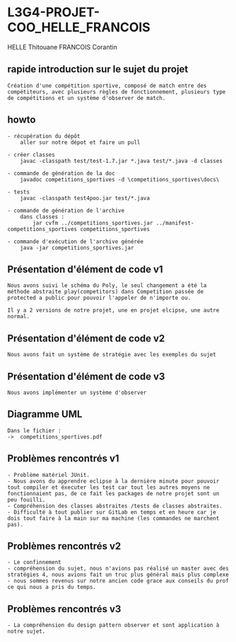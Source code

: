 # L3G4-PROJET-COO_HELLE_FRANCOIS
HELLE Thitouane
FRANCOIS Corantin

## rapide introduction sur le sujet du projet
    Création d'une compétition sportive, composé de match entre des compétiteurs, avec plusieurs règles de fonctionnement, plusieurs type de compétitions et un système d'observer de match.
    
## howto
    - récupération du dépôt
        aller sur notre dépot et faire un pull

    - créer classes    
        javac -classpath test/test-1.7.jar *.java test/*.java -d classes

    - commande de génération de la doc
    	javadoc competitions_sportives -d \competitions_sportives\docs\ 

    - tests 
    	javac -classpath test4poo.jar test/*.java

    - commande de génération de l'archive
        dans classes :
            jar cvfm ../competitions_sportives.jar ../manifest-competitions_sportives competitions_sportives

    - commande d'exécution de l'archive générée
        java -jar competitions_sportives.jar

## Présentation d'élément de code v1
    Nous avons suivi le schéma du Poly, le seul changement a été la méthode abstraite play(competitors) dans Competition passée de protected a public pour pouvoir l'appeler de n'importe ou.

    Il y a 2 versions de notre projet, une en projet elcipse, une autre normal.

## Présentation d'élément de code v2
    Nous avons fait un système de stratégie avec les exemples du sujet

## Présentation d'élément de code v3 
    Nous avons implémenter un système d'observer

## Diagramme UML
    Dans le fichier :
    ->  competitions_sportives.pdf

## Problèmes rencontrés v1
    - Problème matériel JUnit.
    - Nous avons du apprendre eclipse à la dernière minute pour pouvoir tout compiler et éxecuter les test car tout les autres moyens ne fonctionnaient pas, de ce fait les packages de notre projet sont un peu fouilli.
    - Compréhension des classes abstraites /tests de classes abstraites.
    - Difficulté à tout publier sur GitLab en temps et en heure car je dois tout faire à la main sur ma machine (les commandes ne marchent pas).

## Problèmes rencontrés v2
    - Le confinnement
    - compréhension du sujet, nous n'avions pas réalisé un master avec des stratégies 4, nous avions fait un truc plus général mais plus complexe
    - nous sommes revenus sur notre ancien code grace aux conseils du prof ce qui nous a pris du temps.

## Problèmes rencontrés v3
    - La compréhension du design pattern observer et sont application à notre sujet.
